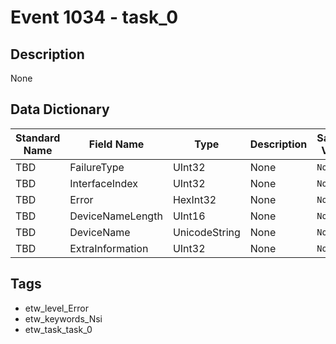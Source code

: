 # Event 1034 - task_0

## Description
None

## Data Dictionary
|Standard Name|Field Name|Type|Description|Sample Value|
|---|---|---|---|---|
|TBD|FailureType|UInt32|None|`None`|
|TBD|InterfaceIndex|UInt32|None|`None`|
|TBD|Error|HexInt32|None|`None`|
|TBD|DeviceNameLength|UInt16|None|`None`|
|TBD|DeviceName|UnicodeString|None|`None`|
|TBD|ExtraInformation|UInt32|None|`None`|

## Tags
* etw_level_Error
* etw_keywords_Nsi
* etw_task_task_0